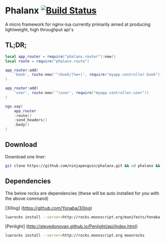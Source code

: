 # Phalanx [![Build Status](https://travis-ci.org/ninjapenguin/phalanx.png?branch=master)](https://travis-ci.org/ninjapenguin/phalanx)

A micro framework for nginx-lua currently primarily aimed at producing lightweight, high throughput api's

## TL;DR;

```Lua
local app_router = require("phalanx.router"):new()
local route = require("phalanx.route")

app_router:add(
	'book', route:new('^/book/(%w+)', require("myapp.controller.book"))
)

app_router:add(
	'user', route:new('^/user', require("myapp.controller.user"))
)

ngx.say(
	app_router
	:route()
	:send_headers()
	:body()
)
```

## Download

Download one liner:

```bash
git clone https://github.com/ninjapenguin/phalanx.git && cd phalanx && luarocks make
````

## Dependencies

The below rocks are dependencies (these will be auto installed for you with the above command)

[30log] (https://github.com/Yonaba/30log)
```bash
luarocks install --server=http://rocks.moonscript.org/manifests/Yonaba 30log
```

[Penlight] (http://stevedonovan.github.io/Penlight/api/index.html)
```bash
luarocks install --server=http://rocks.moonscript.org moonrocks
```
